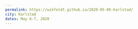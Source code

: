 ```yaml
---
permalink: https://wikfeldt.github.io/2020-05-06-karlstad/
city: Karlstad
dates: May 6-7, 2020
---
```

